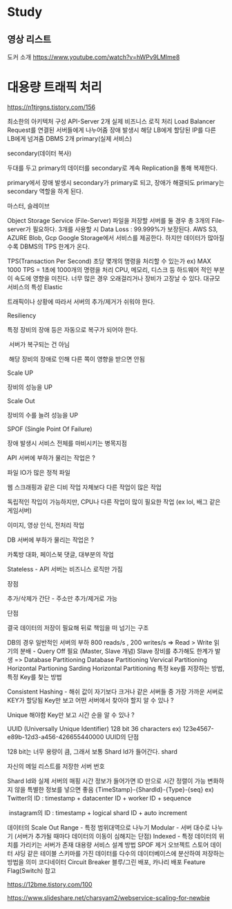 
# Study


## 영상 리스트
도커 소개 https://www.youtube.com/watch?v=hWPv9LMlme8


# 대용량 트래픽 처리

https://n1tjrgns.tistory.com/156

최소한의 아키텍처 구성
API-Server 2개
실제 비즈니스 로직 처리
Load Balancer
Request를 연결된 서버들에게 나누어줌
장애 발생시 해당 LB에게 할당된 IP를 다른 LB에게 넘겨줌
DBMS 2개
primary(실제 서비스)

secondary(데이터 복사)

두대를 두고 primary의 데이터를 secondary로 계속 Replication을 통해 복제한다.

primary에서 장애 발생시 secondary가 primary로 되고, 장애가 해결되도 primary는 secondary 역할을 하게 된다.

마스터, 슬레이브

Object Storage Service (File-Server)
파일을 저장할 서버를 둘 경우 총 3개의 File-server가 필요하다.
3개를 사용할 시 Data Loss : 99.999%가 보장된다.
AWS S3, AZURE Blob, Gcp Google Storage에서 서비스를 제공한다.
하지만 데이터가 많아질 수록 DBMS의 TPS 한계가 온다.

TPS(Transaction Per Second)
초당 몇개의 명령을 처리할 수 있는가
ex) MAX 1000 TPS = 1초에 1000개의 명령을 처리
CPU, 메모리, 디스크 등 하드웨어 적인 부분이 속도에 영향을 미친다.
너무 많은 경우 오래걸리거나 장비가 고장날 수 있다.
대규모 서비스의 특성
Elastic

트래픽이나 상황에 따라서 서버의 추가/제거가 쉬워야 한다.

Resiliency

특정 장비의 장애 등은 자동으로 복구가 되어야 한다.

​ 서버가 복구되는 건 아님

​ 해당 장비의 장애로 인해 다른 쪽이 영향을 받으면 안됨

Scale UP

장비의 성능을 UP

Scale Out

장비의 수를 늘려 성능을 UP

SPOF (Single Point Of Failure)

장애 발생시 서비스 전체를 마비시키는 병목지점

API 서버에 부하가 물리는 작업은 ?

파일 IO가 많은 정적 파일

웹 스크래핑과 같은 디비 작업 자체보다 다른 작업이 많은 작업

독립적인 작입이 가능하지만, CPU나 다른 작업이 많이 필요한 작업 (ex lol, 배그 같은 게임서버)

이미지, 영상 인식, 전처리 작업

DB 서버에 부하가 물리는 작업은 ?

카톡방 대화, 페이스북 댓글, 대부분의 작업

Stateless - API 서버는 비즈니스 로직만 가짐

장점

추가/삭제가 간단 - 주소만 추가/제거로 가능

단점

결국 데이터의 저장이 필요해 뒤로 책임을 떠 넘기는 구조

DB의 경우 일반적인 서버의 부하
800 reads/s , 200 writes/s => Read > Write
읽기의 분배 - Query Off 필요 (Master, Slave 개념)
Slave 장비를 추가해도 한계가 발생 => Database Partitioning
Database Partitioning
Vervical Partitioning
Horizontal Partioning
Sarding Horizontal Partitioning
특정 key를 저장하는 방법, 특정 Key를 찾는 방법

Consistent Hashing - 해쉬 값이 자기보다 크거나 같은 서버들 중 가장 가까운 서버로 KEY가 할당됨
Key만 보고 어떤 서버에서 찾아야 할지 알 수 있나 ?

Unique 해야함
Key만 보고 시간 순을 알 수 있나 ?

UUID (Universally Unique Identifier)
128 bit
36 characters
ex) 123e4567-e89b-12d3-a456-426655440000
UUID의 단점

128 bit는 너무 용량이 큼, 그래서 보통 Shard Id가 들어간다.
shard

자신의 메일 리스트를 저장한 서버 번호

Shard Id와 실제 서버의 매핑
시간 정보가 들어가면 ID 만으로 시간 정렬이 가능
변화하지 않을 특별한 정보를 넣으면 좋음
{TimeStamp}-{ShardId}-{Type}-{seq}
ex) Twitter의 ID : timestamp + datacenter ID + worker ID + sequence

​ instagram의 ID : timestamp + logical shard ID + auto increment

데이터의 Scale Out
Range - 특정 범위대역으로 나누기
Modular - 서버 대수로 나누기 (서버가 추가될 때마다 데이터의 이동이 심해지는 단점)
Indexed - 특정 데이터의 위치를 가리키는 서버가 존재
대용량 서비스 설계 방법
SPOF 제거
오브젝트 스토어
데이터 샤딩
같은 테이블 스키마를 가진 데이터를 다수의 데이터베이스에 분산하여 저장하는 방법을 의미
코디네이터
Circuit Breaker
블루/그린 배포, 카나리 배포
Feature Flag(Switch)
참고

https://12bme.tistory.com/100

https://www.slideshare.net/charsyam2/webservice-scaling-for-newbie
